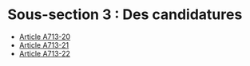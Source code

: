 # Sous-section 3  :   Des candidatures

- [Article A713-20](article-a713-20.md)
- [Article A713-21](article-a713-21.md)
- [Article A713-22](article-a713-22.md)
